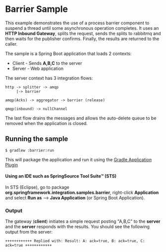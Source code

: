 Barrier Sample
==============

This example demonstrates the use of a process barrier component to suspend a thread until some asynchronous operation 
completes. It uses an **HTTP Inbound Gateway**, splits the request, sends the splits to rabbitmq and then waits for
the publisher confirms. Finally, the results are returned to the caller.

The sample is a Spring Boot application that loads 2 contexts:

* Client - Sends **A,B,C** to the server
* Server - Web application

The server context has 3 integration flows:

```
http -> splitter -> amqp
     |-> barrier

amqp(Acks) -> aggregator -> barrier (release)

qmqp(inbound) -> nullChannel
```

The last flow drains the messages and allows the auto-delete queue to be removed when the application is closed.

## Running the sample


    $ gradlew :barrier:run

This will package the application and run it using the [Gradle Application Plugin](http://www.gradle.org/docs/current/userguide/application_plugin.html)

#### Using an IDE such as SpringSource Tool Suite™ (STS)

In STS (Eclipse), go to package **org.springframework.integration.samples.barrier**, right-click **Application** and select **Run as** --> **Java Application** (or Spring Boot Application).

### Output
  
The gateway (**client**) initiates a simple request posting "A,B,C" to the **server** and the **server** responds with the results.
You should see the following output from the server:
   
    ++++++++++++ Replied with: Result: A: ack=true, B: ack=true, C: ack=true ++++++++++++


